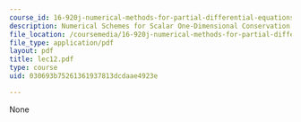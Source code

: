 ```yaml
---
course_id: 16-920j-numerical-methods-for-partial-differential-equations-sma-5212-spring-2003
description: Numerical Schemes for Scalar One-Dimensional Conservation Laws
file_location: /coursemedia/16-920j-numerical-methods-for-partial-differential-equations-sma-5212-spring-2003/030693b75261361937813dcdaae4923e_lec12.pdf
file_type: application/pdf
layout: pdf
title: lec12.pdf
type: course
uid: 030693b75261361937813dcdaae4923e

---
```

None